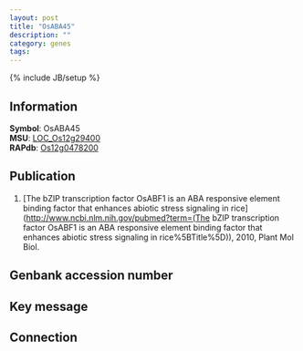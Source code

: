 ```yaml
---
layout: post
title: "OsABA45"
description: ""
category: genes
tags: 
---
```

{% include JB/setup %}

## Information
__Symbol__: OsABA45  
__MSU__: [LOC_Os12g29400](http://rice.plantbiology.msu.edu/cgi-bin/ORF_infopage.cgi?orf=LOC_Os12g29400)  
__RAPdb__: [Os12g0478200](http://rapdb.dna.affrc.go.jp/viewer/gbrowse_details/irgsp1?name=Os12g0478200)  

## Publication
1. [The bZIP transcription factor OsABF1 is an ABA responsive element binding factor that enhances abiotic stress signaling in rice](http://www.ncbi.nlm.nih.gov/pubmed?term=(The bZIP transcription factor OsABF1 is an ABA responsive element binding factor that enhances abiotic stress signaling in rice%5BTitle%5D)), 2010, Plant Mol Biol.

## Genbank accession number

## Key message

## Connection


